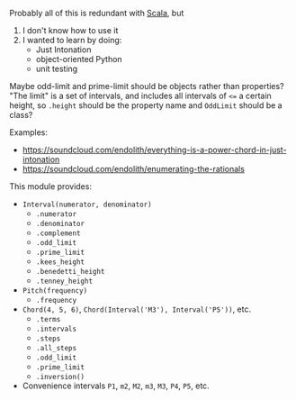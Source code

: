 Probably all of this is redundant with [Scala](http://www.huygens-fokker.org/scala/), but

1. I don't know how to use it
2. I wanted to learn by doing:
   - Just Intonation
   - object-oriented Python
   - unit testing

Maybe odd-limit and prime-limit should be objects rather than properties?
"The limit" is a set of intervals, and includes all intervals of `<=` a certain
height, so `.height` should be the property name and `OddLimit` should be a class?

Examples:

* https://soundcloud.com/endolith/everything-is-a-power-chord-in-just-intonation
* https://soundcloud.com/endolith/enumerating-the-rationals

This module provides:

* `Interval(numerator, denominator)`
  * `.numerator`
  * `.denominator`
  * `.complement`
  * `.odd_limit`
  * `.prime_limit`
  * `.kees_height`
  * `.benedetti_height`
  * `.tenney_height`
* `Pitch(frequency)`
  * `.frequency`
* `Chord(4, 5, 6)`, `Chord(Interval('M3'), Interval('P5'))`, etc.
  * `.terms`
  * `.intervals`
  * `.steps`
  * `.all_steps`
  * `.odd_limit`
  * `.prime_limit`
  * `.inversion()`
* Convenience intervals `P1`, `m2`, `M2`, `m3`, `M3`, `P4`, `P5`, etc.



